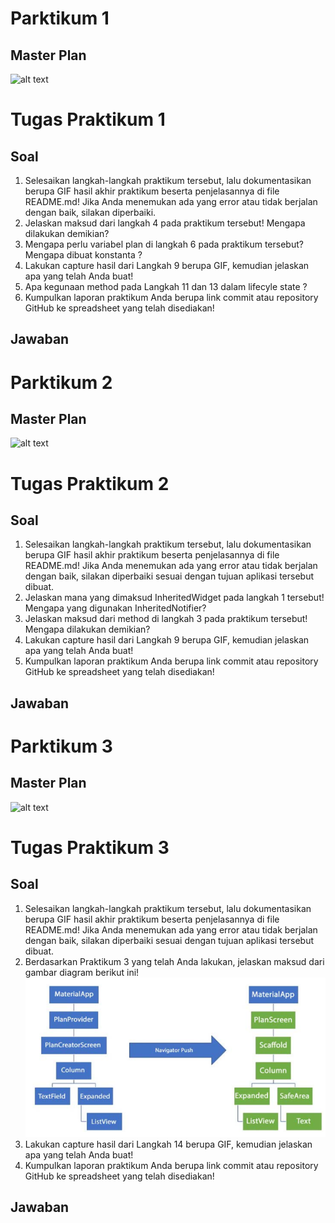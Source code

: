 # Parktikum 1
## Master Plan
![alt text](docs/img/P1.gif)

# Tugas Praktikum 1
## Soal
1. Selesaikan langkah-langkah praktikum tersebut, lalu dokumentasikan berupa GIF hasil akhir praktikum beserta penjelasannya di file README.md! Jika Anda menemukan ada yang error atau tidak berjalan dengan baik, silakan diperbaiki.
2. Jelaskan maksud dari langkah 4 pada praktikum tersebut! Mengapa dilakukan demikian?
3. Mengapa perlu variabel plan di langkah 6 pada praktikum tersebut? Mengapa dibuat konstanta ?
4. Lakukan capture hasil dari Langkah 9 berupa GIF, kemudian jelaskan apa yang telah Anda buat!
5. Apa kegunaan method pada Langkah 11 dan 13 dalam lifecyle state ?
6. Kumpulkan laporan praktikum Anda berupa link commit atau repository GitHub ke spreadsheet yang telah disediakan!

## Jawaban

# Parktikum 2
## Master Plan
![alt text](docs/img/P2.gif)

# Tugas Praktikum 2
## Soal
1. Selesaikan langkah-langkah praktikum tersebut, lalu dokumentasikan berupa GIF hasil akhir praktikum beserta penjelasannya di file README.md! Jika Anda menemukan ada yang error atau tidak berjalan dengan baik, silakan diperbaiki sesuai dengan tujuan aplikasi tersebut dibuat.
2. Jelaskan mana yang dimaksud InheritedWidget pada langkah 1 tersebut! Mengapa yang digunakan InheritedNotifier?
3. Jelaskan maksud dari method di langkah 3 pada praktikum tersebut! Mengapa dilakukan demikian?
4. Lakukan capture hasil dari Langkah 9 berupa GIF, kemudian jelaskan apa yang telah Anda buat!
5. Kumpulkan laporan praktikum Anda berupa link commit atau repository GitHub ke spreadsheet yang telah disediakan!
## Jawaban

# Parktikum 3
## Master Plan
![alt text](docs/img/P3.gif)

# Tugas Praktikum 3
## Soal
1. Selesaikan langkah-langkah praktikum tersebut, lalu dokumentasikan berupa GIF hasil akhir praktikum beserta penjelasannya di file README.md! Jika Anda menemukan ada yang error atau tidak berjalan dengan baik, silakan diperbaiki sesuai dengan tujuan aplikasi tersebut dibuat.
2. Berdasarkan Praktikum 3 yang telah Anda lakukan, jelaskan maksud dari gambar diagram berikut ini!
   ![alt text](docs/img/M1.png)
3. Lakukan capture hasil dari Langkah 14 berupa GIF, kemudian jelaskan apa yang telah Anda buat!
4. Kumpulkan laporan praktikum Anda berupa link commit atau repository GitHub ke spreadsheet yang telah disediakan!
## Jawaban